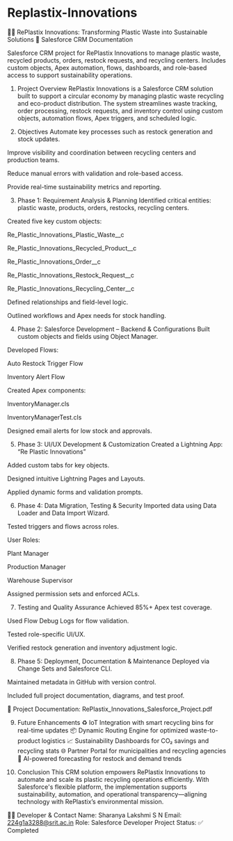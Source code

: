 # Replastix-Innovations

👨‍🏭 RePlastix Innovations: Transforming Plastic Waste into Sustainable Solutions
📘 Salesforce CRM Documentation

Salesforce CRM project for RePlastix Innovations to manage plastic waste, recycled products, orders, restock requests, and recycling centers. Includes custom objects, Apex automation, flows, dashboards, and role-based access to support sustainability operations.

1. Project Overview
RePlastix Innovations is a Salesforce CRM solution built to support a circular economy by managing plastic waste recycling and eco-product distribution. The system streamlines waste tracking, order processing, restock requests, and inventory control using custom objects, automation flows, Apex triggers, and scheduled logic.

2. Objectives
Automate key processes such as restock generation and stock updates.

Improve visibility and coordination between recycling centers and production teams.

Reduce manual errors with validation and role-based access.

Provide real-time sustainability metrics and reporting.

3. Phase 1: Requirement Analysis & Planning
Identified critical entities: plastic waste, products, orders, restocks, recycling centers.

Created five key custom objects:

Re_Plastic_Innovations_Plastic_Waste__c

Re_Plastic_Innovations_Recycled_Product__c

Re_Plastic_Innovations_Order__c

Re_Plastic_Innovations_Restock_Request__c

Re_Plastic_Innovations_Recycling_Center__c

Defined relationships and field-level logic.

Outlined workflows and Apex needs for stock handling.

4. Phase 2: Salesforce Development – Backend & Configurations
Built custom objects and fields using Object Manager.

Developed Flows:

Auto Restock Trigger Flow

Inventory Alert Flow

Created Apex components:

InventoryManager.cls

InventoryManagerTest.cls

Designed email alerts for low stock and approvals.

5. Phase 3: UI/UX Development & Customization
Created a Lightning App: “Re Plastic Innovations”

Added custom tabs for key objects.

Designed intuitive Lightning Pages and Layouts.

Applied dynamic forms and validation prompts.

6. Phase 4: Data Migration, Testing & Security
Imported data using Data Loader and Data Import Wizard.

Tested triggers and flows across roles.

User Roles:

Plant Manager

Production Manager

Warehouse Supervisor

Assigned permission sets and enforced ACLs.

7. Testing and Quality Assurance
Achieved 85%+ Apex test coverage.

Used Flow Debug Logs for flow validation.

Tested role-specific UI/UX.

Verified restock generation and inventory adjustment logic.

8. Phase 5: Deployment, Documentation & Maintenance
Deployed via Change Sets and Salesforce CLI.

Maintained metadata in GitHub with version control.

Included full project documentation, diagrams, and test proof.

📂 Project Documentation: RePlastix_Innovations_Salesforce_Project.pdf

9. Future Enhancements
♻️ IoT Integration with smart recycling bins for real-time updates
📦 Dynamic Routing Engine for optimized waste-to-product logistics
📈 Sustainability Dashboards for CO₂ savings and recycling stats
🌐 Partner Portal for municipalities and recycling agencies
🤖 AI-powered forecasting for restock and demand trends

10. Conclusion
This CRM solution empowers RePlastix Innovations to automate and scale its plastic recycling operations efficiently. With Salesforce's flexible platform, the implementation supports sustainability, automation, and operational transparency—aligning technology with RePlastix’s environmental mission.

👨‍💻 Developer & Contact
Name: Sharanya Lakshmi S N
Email: 224g1a3288@srit.ac.in
Role: Salesforce Developer
Project Status: ✅ Completed
